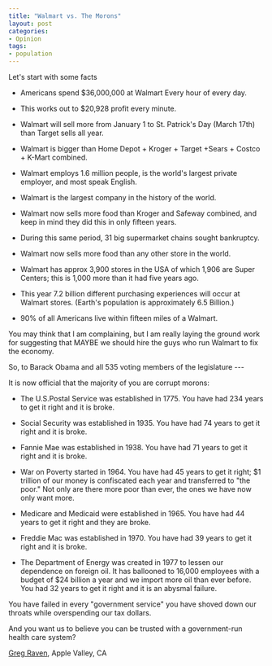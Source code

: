 ```yaml
---
title: "Walmart vs. The Morons"
layout: post
categories:
- Opinion
tags:
- population
---
```


Let's start with some facts

- Americans spend $36,000,000 at Walmart Every hour of every day.

- This works out to $20,928 profit every minute.

- Walmart will sell more from January 1 to St. Patrick's Day (March 17th) than Target sells all year.

- Walmart is bigger than Home Depot + Kroger + Target +Sears + Costco + K-Mart combined.

- Walmart employs 1.6 million people, is the world's largest private employer, and most speak English.

- Walmart is the largest company in the history of the world.

- Walmart now sells more food than Kroger and Safeway combined, and keep in mind they did this in only fifteen years.

- During this same period, 31 big supermarket chains sought bankruptcy.

- Walmart now sells more food than any other store in the world.

- Walmart has approx 3,900 stores in the USA of which 1,906 are Super Centers; this is 1,000 more than it had five years ago.

- This year 7.2 billion different purchasing experiences will occur at Walmart stores. (Earth's population is approximately 6.5 Billion.)

- 90% of all Americans live within fifteen miles of a Walmart.

You may think that I am complaining, but I am really laying the ground work for suggesting that MAYBE we should hire the guys who run Walmart to fix the economy.

So, to Barack Obama and all 535 voting members of the legislature ---

It is now official that the majority of you are corrupt morons:

- The U.S.Postal Service was established in 1775. You have had 234 years to get it right and it is broke.

- Social Security was established in 1935. You have had 74 years to get it right and it is broke.

- Fannie Mae was established in 1938. You have had 71 years to get it right and it is broke.

- War on Poverty started in 1964. You have had 45 years to get it right; $1 trillion of our money is confiscated each year and transferred to "the poor." Not only are there more poor than ever, the ones we have now only want more.

- Medicare and Medicaid were established in 1965. You have had 44 years to get it right and they are broke.

- Freddie Mac was established in 1970. You have had 39 years to get it right and it is broke.

- The Department of Energy was created in 1977 to lessen our dependence on foreign oil. It has ballooned to 16,000 employees with a budget of $24 billion a year and we import more oil than ever before. You had 32 years to get it right and it is an abysmal failure.

You have failed in every "government service" you have shoved down our throats while overspending our tax dollars.

And you want us to believe you can be trusted with a government-run health care system?

[Greg Raven](https://www.gregraven.org/), Apple Valley, CA
